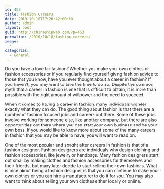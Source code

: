 ```yaml
---
id: 453
title: Fashion Careers
date: 2010-10-18T17:20:42+00:00
author: admin
layout: post
guid: http://chinashipweb.com/?p=453
permalink: /2010/10/18/fashion-careers/
image:
  - 
categories:
  - General
---
```

Do you have a love for fashion? Whether you make your own clothes or fashion accessories or if you regularly find yourself giving fashion advice to those that you know, have you ever thought about a career in fashion? If you haven’t, you may want to take the time to do so. Despite the common myth that a career in fashion is one that is difficult to obtain, it is more than possible with the right amount of willpower and the need to succeed.

When it comes to having a career in fashion, many individuals wonder exactly what they can do. The good thing about fashion is that there are a number of fashion focused jobs and careers out there. Some of these jobs involve working for someone else, like another company, but there are also opportunities out there where you can start your own business and be your own boss. If you would like to know more about some of the many careers in fashion that you may be able to have, you will want to read on.

One of the most popular and sought after careers in fashion is that of a fashion designer. Fashion designers are individuals who design clothing and fashion accessories, like jewelry or handbags. Many fashion designers start out small by making clothes and fashion accessories for themselves and their friends, but many later decide to start selling their own fashions. What is nice about being a fashion designer is that you can continue to make your own clothes or you can hire a manufacturer to do it for you. You may also want to think about selling your own clothes either locally or online.
